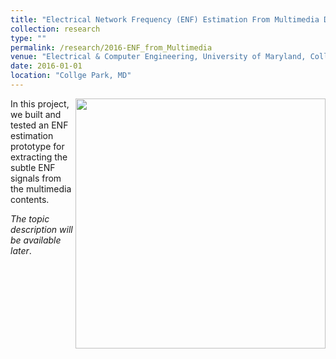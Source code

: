 ```yaml
---
title: "Electrical Network Frequency (ENF) Estimation From Multimedia Data"
collection: research
type: ""
permalink: /research/2016-ENF_from_Multimedia
venue: "Electrical & Computer Engineering, University of Maryland, Collge Park"
date: 2016-01-01
location: "Collge Park, MD"
---
```




<img style="float: right;" src="http://zhuqiangumd.github.io/images/rPPG_sysdiag.png" width="400">

In this project, we built and tested an ENF estimation prototype for extracting the subtle ENF signals from the multimedia contents.

*The topic description will be available later*.